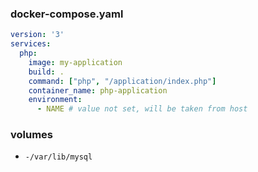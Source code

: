 ### docker-compose.yaml
```yaml
version: '3'
services: 
  php:
    image: my-application
    build: .
    command: ["php", "/application/index.php"]
    container_name: php-application
    environment:
      - NAME # value not set, will be taken from host
```




### volumes
* ```-/var/lib/mysql```
